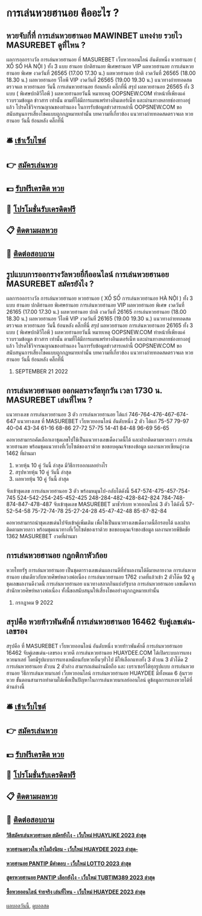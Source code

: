 # การเล่นหวยฮานอย คืออะไร ?
## หวยจับกี่ที่ การเล่นหวยฮานอย MAWINBET แทงง่าย รวยไว MASUREBET ดูที่ไหน ?
ผลการออกรางวัล การเล่นหวยฮานอย ที่ MASUREBET เว็บหวยออนไลน์ อันดับหนึ่ง หวยฮานอย ( XỔ SỐ HÀ NỘI ) ทั้ง 3 แบบ ฮานอย ปกติฮานอย พิเศษฮานอย VIP
ผลหวยฮานอย การเล่นหวยฮานอย พิเศษ งวดวันที่ 26565 (17.00 17.30 น.)
ผลหวยฮานอย ปกติ งวดวันที่ 26565 (18.00 18.30 น.)
ผลหวยฮานอย วีไอพี VIP งวดวันที่ 26565 (19.00 19.30 น.)
 แนวทางถ่ายทอดสดตรวจผล หวยฮานอย วันนี้ การเล่นหวยฮานอย ย้อนหลัง คลิ๊กที่นี่ 
สรุป ผลหวยฮานอย 26565 ทั้ง 3 แบบ ( พิเศษปกติวีไอพี ) ผลหวยฮานอยวันนี้
หมายเหตุ OOPSNEW.COM ทำหน้าที่เพียงแค่รวบรวมข้อมูล ข่าวสาร เท่านั้น ตามที่ได้มีการเผยแพร่ทางอินเตอร์เน็ท และผ่านทางหลายช่องทางอยู่แล้ว โปรดใช้วิจารณญาณของท่านเอง ในการรับข้อมูลข่าวสารเหล่านี้ OOPSNEW.COM ขอสนับสนุนการเสี่ยงโชคแบบถูกกฎหมายเท่านั้น
บทความที่เกี่ยวข้อง
แนวทางถ่ายทอดสดตรวจผล หวยฮานอย วันนี้ ย้อนหลัง คลิ๊กที่นี่

## 🛎 [เข้าเว็บไซต์](https://bit.ly/3BG5bNw)
## 👉 [สมัครเล่นหวย](https://bit.ly/3BG5bNw)
## 💵 [รับฟรีเครดิต หวย](https://bit.ly/3C3mvgS)
## 👑 [โปรโมชั่นรับเครดิตฟรี](https://bit.ly/3C3mvgS)
## 📋 [ติดตามผลหวย](https://bit.ly/3C3mvgS)
## 📱 [ติดต่อสอบถาม](https://bit.ly/3C3mvgS)

## รูปแบบการออกรางวัลหวยยี่กีออนไลน์ การเล่นหวยฮานอย MASUREBET สมัครยังไง ?
ผลการออกรางวัล การเล่นหวยฮานอย หวยฮานอย ( XỔ SỐ การเล่นหวยฮานอย HÀ NỘI ) ทั้ง 3 แบบ ฮานอย ปกติฮานอย พิเศษฮานอย การเล่นหวยฮานอย VIP
ผลหวยฮานอย พิเศษ งวดวันที่ 26165 (17.00 17.30 น.)
ผลหวยฮานอย ปกติ งวดวันที่ 26165 การเล่นหวยฮานอย (18.00 18.30 น.)
ผลหวยฮานอย วีไอพี VIP งวดวันที่ 26165 (19.00 19.30 น.)
 แนวทางถ่ายทอดสดตรวจผล หวยฮานอย วันนี้ ย้อนหลัง คลิ๊กที่นี่ 
สรุป ผลหวยฮานอย การเล่นหวยฮานอย 26165 ทั้ง 3 แบบ ( พิเศษปกติวีไอพี ) ผลหวยฮานอยวันนี้
หมายเหตุ OOPSNEW.COM ทำหน้าที่เพียงแค่รวบรวมข้อมูล ข่าวสาร เท่านั้น ตามที่ได้มีการเผยแพร่ทางอินเตอร์เน็ท และผ่านทางหลายช่องทางอยู่แล้ว โปรดใช้วิจารณญาณของท่านเอง ในการรับข้อมูลข่าวสารเหล่านี้ OOPSNEW.COM ขอสนับสนุนการเสี่ยงโชคแบบถูกกฎหมายเท่านั้น
บทความที่เกี่ยวข้อง
แนวทางถ่ายทอดสดตรวจผล หวยฮานอย วันนี้ ย้อนหลัง คลิ๊กที่นี่
1. SEPTEMBER 21 2022

## การเล่นหวยฮานอย ออกผลรางวัลทุกวัน เวลา 1730 น. MASUREBET เล่นที่ไหน ?
แนวทางเลข การเล่นหวยฮานอย 3 ตัว การเล่นหวยฮานอย ได้แก่
746-764-476-467-674-647
แนวทางเลข ที่ MASUREBET เว็บหวยออนไลน์ อันดับหนึ่ง 2 ตัว ได้แก่
75-57
79-97
40-04
43-34
61-16
68-86
27-72
57-75
14-41
84-48
96-69
56-65

คอหวยสามารถคัดเลือกเอาชุดเลขไปใช้เป็นแนวทางเลขเด็ดงวดนี้ได้ และฝากติดตามหวยลาว การเล่นหวยฮานอย พร้อมชุดแนวทางที่เว็บไซต์ของเราด้วย
ขอขอบคุณเจ้าของข้อมูล
ผลงานหวยเซียนอู๋งวด 1462 ที่ผ่านมา
1. หวยหุ้น 10 คู่ วันนี้ ล่าสุด มีวิธีการออกผลอย่างไร
2. สรุปหวยหุ้น 10 คู่ วันนี้ ล่าสุด
3. ผลหวยหุ้น 10 คู่ วันนี้ ล่าสุด

จับเข้าชุดเลข การเล่นหวยฮานอย 3 ตัว พร้อมหมุนไป-กลับได้ดังนี้
547-574-475-457-754-745
524-542-254-245-452-425
248-284-482-428-842-824
784-748-874-847-478-487
จับเข้าชุดเลข MASUREBET มาชัวร์เบท หวยออนไลน์ 3 ตัว ได้ดังนี้
57-52-54-58
75-72-74-78
25-27-24-28
45-47-42-48
85-87-82-84

คอหวยสามารถนำชุดเลขเด่นไปจับเข้าคู่เพิ่มเติม เพื่อใช้เป็นแนวทางเลขเด็ดงวดนี้อีกรอบได้ และฝากติดตามหวยลาว พร้อมชุดแนวทางที่เว็บไซต์ของเราด้วย
ขอขอบคุณเจ้าของข้อมูล
ผลงานหวยพิชิตชัย 1362 MASUREBET งวดที่ผ่านมา

## การเล่นหวยฮานอย กฏกติกาหัวก้อย
หวยไทยรัฐ การเล่นหวยฮานอย เป็นชุดตารางเลขเด่นผลงานดีที่ทำผลงานได้ดีมาหลายงวด การเล่นหวยฮานอย เช่นเดียวกับหวยศิษย์หลวงพ่อเนื่อง การเล่นหวยฮานอย 1762 งวดที่แล้วเข้า 2 ตัวโต๊ด 92 ดูชุดเลขผลงานดีงวดนี้ การเล่นหวยฮานอย แนวทางสลากกินแบ่งรัฐบาล การเล่นหวยฮานอย เลขเด็ดจากสำนักหวยศิษย์หลวงพ่อเนื่อง ทั้งนี้ขอสนับสนุนให้เสี่ยงโชคอย่างถูกกฎหมายเท่านั้น
1. กรกฎาคม 9 2022

## สรุปคือ หวยท้าวพันศักดิ์ การเล่นหวยฮานอย 16462 จับคู่เลขเด่น-เลขรอง
สรุปคือ ที่ MASUREBET เว็บหวยออนไลน์ อันดับหนึ่ง หวยท้าวพันศักดิ์ การเล่นหวยฮานอย 16462 จับคู่เลขเด่น-เลขรอง หวยดี การเล่นหวยฮานอย HUAYDEE.COM ได้เปิดระบบการแทงหวยมาเลย์ โดยมีรูปแบบการแทงเหมือนกับหวยอื่นๆทั่วไป มีให้เลือกแทงทั้ง 3 ตัวบน 3 ตัวโต๊ด 2 การเล่นหวยฮานอย ตัวบน 2 ตัวล่าง สามารถเล่นผ่านมือถือ และ เบราเซอร์ได้ทุกรูปแบบ การเล่นหวยฮานอย วิธีการเล่นหวยมาเลย์ เว็บหวยอนไลน์ การเล่นหวยฮานอย HUAYDEE มีทั้งหมด 6 ลุ้นรวยหวย ขั้นตอนสามารถทำตามได้เพื่อเป็นปัญหาในการเล่นหวยมาเลย์ออนไลน์ ดูข้อมูลการแทงหวยได้ที่ด้านล่างนี้

## 🛎 [เข้าเว็บไซต์](https://bit.ly/3BG5bNw)
## 👉 [สมัครเล่นหวย](https://bit.ly/3BG5bNw)
## 💵 [รับฟรีเครดิต หวย](https://bit.ly/3C3mvgS)
## 👑 [โปรโมชั่นรับเครดิตฟรี](https://bit.ly/3C3mvgS)
## 📋 [ติดตามผลหวย](https://bit.ly/3C3mvgS)
## 📱 [ติดต่อสอบถาม](https://bit.ly/3C3mvgS)

#### [วิธีสมัครเล่นหวยฮานอย สมัครยังไง - เว็บใหม่ HUAYLIKE 2023 ล่าสุด](https://atom.io/themes/วิธีสมัครเล่นหวยฮานอย%20สมัครยังไง%20-%20เว็บใหม่%20huaylike%202023%20ล่าสุด)
#### [หวยฮานอยวงใน ทำไมถึงนิยม - เว็บใหม่ HUAYDEE 2023 ล่าสุด-](https://atom.io/themes/หวยฮานอยวงใน%20ทำไมถึงนิยม%20-%20เว็บใหม่%20huaydee%202023%20ล่าสุด-)
#### [หวยฮานอย PANTIP มีคำตอบ - เว็บใหม่ LOTTO 2023 ล่าสุด](https://atom.io/themes/หวยฮานอย%20pantip%20มีคำตอบ%20-%20เว็บใหม่%20lotto%202023%20ล่าสุด)
#### [สูตรหวยฮานอย PANTIP เลือกยังไง - เว็บใหม่ TUBTIM389 2023 ล่าสุด](https://atom.io/themes/สูตรหวยฮานอย%20pantip%20เลือกยังไง%20-%20เว็บใหม่%20tubtim389%202023%20ล่าสุด)
#### [ซื้อหวยออนไลน์ จ่ายจริง เล่นที่ไหน - เว็บใหม่ HUAYDEE 2023 ล่าสุด](https://atom.io/themes/ซื้อหวยออนไลน์%20จ่ายจริง%20เล่นที่ไหน%20-%20เว็บใหม่%20huaydee%202023%20ล่าสุด)

[ผลบอลวันนี้](https://siamsport.tv "ผลบอลวันนี้"), [ดูบอลสด](https://siamsport.tv/ดูบอลสด "ดูบอลสด")